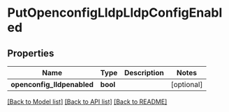 # PutOpenconfigLldpLldpConfigEnabled

## Properties
Name | Type | Description | Notes
------------ | ------------- | ------------- | -------------
**openconfig_lldpenabled** | **bool** |  | [optional] 

[[Back to Model list]](../README.md#documentation-for-models) [[Back to API list]](../README.md#documentation-for-api-endpoints) [[Back to README]](../README.md)


